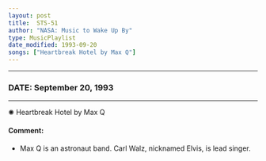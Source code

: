 ```yaml
---
layout: post
title:  STS-51
author: "NASA: Music to Wake Up By"
type: MusicPlaylist
date_modified: 1993-09-20
songs: ["Heartbreak Hotel by Max Q"]
---
```


----
### DATE: September 20, 1993
----
✺ Heartbreak Hotel by Max Q

#### Comment:
* Max Q is an astronaut band. Carl Walz, nicknamed Elvis, is lead singer.



<br/>
<center>
	<a target="_blank"
	   href="https://twitter.com/intent/tweet?hashtags=Space,NASA,Playlist,NASAWakeupCalls,SpaceProgram&text={{ page.author}}, '{{ page.songs.first }}' {{ page.title }}, {{ page.date | date: '%B %d, %Y' }}. {{ site.url }}{{ page.url }}&via=nasawakeupcalls"><i class="fab fa-twitter" alt="Tweet this page" style="font-size: 1.3em;"></i></a>
	&nbsp; 	<i class="fas fa-user-astronaut" style="font-size: 1.5em;"></i> &nbsp;
    <a type="amzn" search="'Heartbreak Hotel by Max Q'" category="popular music">
    <i class="fab fa-amazon" style="font-size: 1.3em;"></i></a>
</center>
